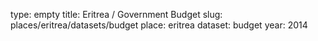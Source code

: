 type: empty
title: Eritrea / Government Budget
slug: places/eritrea/datasets/budget
place: eritrea
dataset: budget
year: 2014
